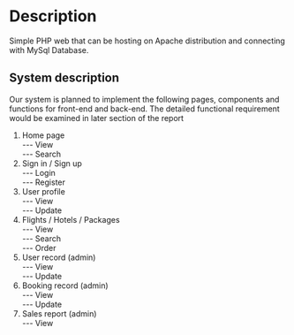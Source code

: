 # Description
Simple PHP web that can be hosting on Apache distribution and connecting with MySql Database. 

## System description
Our system is planned to implement the following pages, components and functions for front-end and back-end. The detailed functional requirement would be examined in later section of the report
1.	Home page\
--- View\
--- Search
2.	Sign in / Sign up\
--- Login\
--- Register
3.	User profile\
--- View\
--- Update 
4.	Flights / Hotels / Packages\
--- View\
--- Search\
--- Order 
5.	User record (admin)\
--- View\
--- Update 
6.	Booking record (admin)\
--- View\
--- Update 
7.	Sales report (admin)\
--- View 

